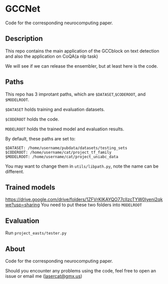 # GCCNet
Code for the corresponding neurocomputing paper.

## Description
This repo contains the main application of the GCCblock on text detection and also the application on CoQA(a nlp task) 

We will see if we can release the ensembler, but at least here is the code. 

## Paths

This repo has 3 improtant paths, which are `$DATASET`,`$CODEROOT`, and `$MODELROOT`.

`$DATASET` holds training and evaluation datasets.


`$CODEROOT` holds the code.

`MODELROOT` holds the trained model and evaluation results.

By default, these paths are set to:

```
$DATASET: /home/username/pubdata/datasets/testing_sets
$CODEROOT: /home/username/cat/project_tf_family
$MODELROOT: /home/username/cat/project_uniabc_data
```
You may want to change them in `utils/libpath.py`, note the name can be different.

## Trained models
https://drive.google.com/drive/folders/1ZFVrKlKAYQO77cIIzcTYW0Iyeni2qkwe?usp=sharing
You need to put these two folders into `MODELROOT`


## Evaluation

Run `project_easts/tester.py`

## About
Code for the corresponding neurocomputing paper.

Should you encounter any problems using the code, feel free to open an issue or email me (lasercat@gmx.us)

